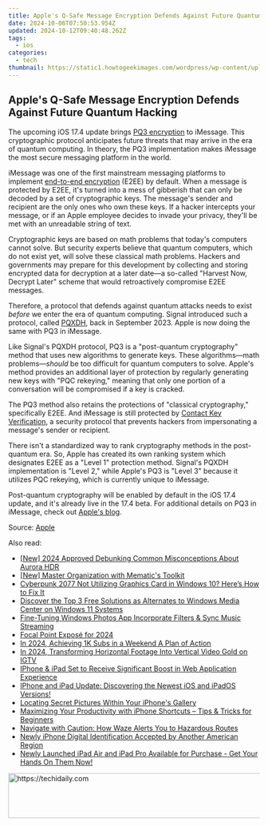 ```yaml
---
title: Apple's Q-Safe Message Encryption Defends Against Future Quantum Hacking
date: 2024-10-06T07:50:53.954Z
updated: 2024-10-12T09:40:48.262Z
tags:
  - ios
categories:
  - tech
thumbnail: https://static1.howtogeekimages.com/wordpress/wp-content/uploads/2024/02/52763018018_14074323db_o.jpg
---
```


## Apple's Q-Safe Message Encryption Defends Against Future Quantum Hacking

The upcoming iOS 17.4 update brings [PQ3 encryption](https://security.apple.com/blog/imessage-pq3/) to iMessage. This cryptographic protocol anticipates future threats that may arrive in the era of quantum computing. In theory, the PQ3 implementation makes iMessage the most secure messaging platform in the world.

 iMessage was one of the first mainstream messaging platforms to implement [end-to-end encryption](https://extra-hints.techidaily.com/new-13-creative-ways-to-save-and-store-online-audio-broadcasts/) (E2EE) by default. When a message is protected by E2EE, it's turned into a mess of gibberish that can only be decoded by a set of cryptographic keys. The message's sender and recipient are the only ones who own these keys. If a hacker intercepts your message, or if an Apple employee decides to invade your privacy, they'll be met with an unreadable string of text.

 Cryptographic keys are based on math problems that today's computers cannot solve. But security experts believe that quantum computers, which do not exist yet, will solve these classical math problems. Hackers and governments may prepare for this development by collecting and storing encrypted data for decryption at a later date—a so-called "Harvest Now, Decrypt Later" scheme that would retroactively compromise E2EE messages.

 Therefore, a protocol that defends against quantum attacks needs to exist _before_ we enter the era of quantum computing. Signal introduced such a protocol, called [PQXDH](https://signal.org/blog/pqxdh/), back in September 2023\. Apple is now doing the same with PQ3 in iMessage.

 Like Signal's PQXDH protocol, PQ3 is a "post-quantum cryptography" method that uses new algorithms to generate keys. These algorithms—math problems—_should_ be too difficult for quantum computers to solve. Apple's method provides an additional layer of protection by regularly generating new keys with "PQC rekeying," meaning that only one portion of a conversation will be compromised if a key is cracked.

 The PQ3 method also retains the protections of "classical cryptography," specifically E2EE. And iMessage is still protected by [Contact Key Verification](https://support.apple.com/en-us/HT213465), a security protocol that prevents hackers from impersonating a message's sender or recipient.

 There isn't a standardized way to rank cryptography methods in the post-quantum era. So, Apple has created its own ranking system which designates E2EE as a "Level 1" protection method. Signal's PQXDH implementation is "Level 2," while Apple's PQ3 is "Level 3" because it utilizes PQC rekeying, which is currently unique to iMessage.

 Post-quantum cryptography will be enabled by default in the iOS 17.4 update, and it's already live in the 17.4 beta. For additional details on PQ3 in iMessage, check out [Apple's blog](https://security.apple.com/blog/imessage-pq3/).

 Source: [Apple](https://security.apple.com/blog/imessage-pq3/)

<ins class="adsbygoogle"
     style="display:block"
     data-ad-format="autorelaxed"
     data-ad-client="ca-pub-7571918770474297"
     data-ad-slot="1223367746"></ins>

<ins class="adsbygoogle"
     style="display:block"
     data-ad-client="ca-pub-7571918770474297"
     data-ad-slot="8358498916"
     data-ad-format="auto"
     data-full-width-responsive="true"></ins>

<span class="atpl-alsoreadstyle">Also read:</span>
<div><ul>
<li><a href="https://article-files.techidaily.com/new-2024-approved-debunking-common-misconceptions-about-aurora-hdr/"><u>[New] 2024 Approved Debunking Common Misconceptions About Aurora HDR</u></a></li>
<li><a href="https://extra-approaches.techidaily.com/new-master-organization-with-mematics-toolkit/"><u>[New] Master Organization with Mematic's Toolkit</u></a></li>
<li><a href="https://win-solutions.techidaily.com/cyberpunk-2077-not-utilizing-graphics-card-in-windows-10-heres-how-to-fix-it/"><u>Cyberpunk 2077 Not Utilizing Graphics Card in Windows 10? Here’s How to Fix It</u></a></li>
<li><a href="https://blog-min.techidaily.com/discover-the-top-3-free-solutions-as-alternates-to-windows-media-center-on-windows-11-systems/"><u>Discover the Top 3 Free Solutions as Alternates to Windows Media Center on Windows 11 Systems</u></a></li>
<li><a href="https://extra-hints.techidaily.com/fine-tuning-windows-photos-app-incorporate-filters-and-sync-music-streaming/"><u>Fine-Tuning Windows Photos App Incorporate Filters & Sync Music Streaming</u></a></li>
<li><a href="https://some-knowledge.techidaily.com/focal-point-expose-for-2024/"><u>Focal Point Exposé for 2024</u></a></li>
<li><a href="https://youtube-lab.techidaily.com/24-achieving-1k-subs-in-a-weekend-a-plan-of-action/"><u>In 2024, Achieving 1K Subs in a Weekend A Plan of Action</u></a></li>
<li><a href="https://instagram-clips.techidaily.com/in-2024-transforming-horizontal-footage-into-vertical-video-gold-on-igtv/"><u>In 2024, Transforming Horizontal Footage Into Vertical Video Gold on IGTV</u></a></li>
<li><a href="https://os-tips.techidaily.com/iphone-and-ipad-set-to-receive-significant-boost-in-web-application-experience/"><u>IPhone & iPad Set to Receive Significant Boost in Web Application Experience</u></a></li>
<li><a href="https://os-tips.techidaily.com/iphone-and-ipad-update-discovering-the-newest-ios-and-ipados-versions/"><u>IPhone and iPad Update: Discovering the Newest iOS and iPadOS Versions!</u></a></li>
<li><a href="https://os-tips.techidaily.com/locating-secret-pictures-within-your-iphones-gallery/"><u>Locating Secret Pictures Within Your iPhone's Gallery</u></a></li>
<li><a href="https://os-tips.techidaily.com/maximizing-your-productivity-with-iphone-shortcuts-tips-and-tricks-for-beginners/"><u>Maximizing Your Productivity with iPhone Shortcuts – Tips & Tricks for Beginners</u></a></li>
<li><a href="https://os-tips.techidaily.com/navigate-with-caution-how-waze-alerts-you-to-hazardous-routes/"><u>Navigate with Caution: How Waze Alerts You to Hazardous Routes</u></a></li>
<li><a href="https://os-tips.techidaily.com/newly-iphone-digital-identification-accepted-by-another-american-region/"><u>Newly iPhone Digital Identification Accepted by Another American Region</u></a></li>
<li><a href="https://os-tips.techidaily.com/newly-launched-ipad-air-and-ipad-pro-available-for-purchase-get-your-hands-on-them-now/"><u>Newly Launched iPad Air and iPad Pro Available for Purchase - Get Your Hands On Them Now!</u></a></li>
</ul></div>

<!-- affiliate ads begin -->
<a href="https://wigfever.sjv.io/c/5597632/2014849/22899" target="_top" id="2014849">
  <img src="//a.impactradius-go.com/display-ad/22899-2014849" border="0" alt="https://techidaily.com" width="728" height="90"/>
</a>
<img height="0" width="0" src="https://wigfever.sjv.io/i/5597632/2014849/22899" style="position:absolute;visibility:hidden;" border="0" />
<!-- affiliate ads end -->

